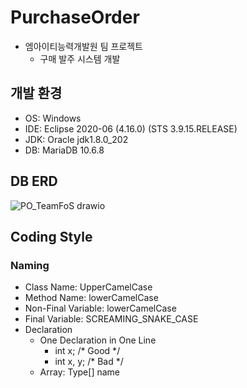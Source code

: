 # PurchaseOrder
- 엠아이티능력개발원 팀 프로젝트
  + 구매 발주 시스템 개발
  
## 개발 환경
- OS: Windows
- IDE: Eclipse 2020-06 (4.16.0) (STS 3.9.15.RELEASE)
- JDK: Oracle jdk1.8.0_202
- DB: MariaDB 10.6.8

## DB ERD
![PO_TeamFoS drawio](https://user-images.githubusercontent.com/106382062/174196332-7ae52d4a-65c4-4865-be76-21e37d652f74.png)

## Coding Style
### Naming
- Class Name: UpperCamelCase
- Method Name: lowerCamelCase
- Non-Final Variable: lowerCamelCase
- Final Variable: SCREAMING_SNAKE_CASE
- Declaration
  + One Declaration in One Line
    * int x; /* Good */
    * int x, y; /* Bad */
  + Array: Type[] name

